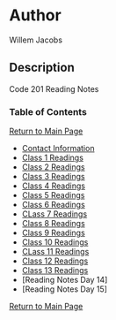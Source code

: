 # Author

Willem Jacobs

## Description

Code 201 Reading Notes

### Table of Contents

[Return to Main Page](../README.md)

- [Contact Information](../contact.md)
- [Class 1 Readings](class-01.md)
- [Class 2 Readings](class-02.md)
- [Class 3 Readings](class-03.md)
- [Class 4 Readings](class-04.md)
- [Class 5 Readings](class-05.md)
- [Class 6 Readings](class-06.md)
- [CLass 7 Readings](class-07.md)
- [Class 8 Readings](class-08.md)
- [Class 9 Readings](class-09.md)
- [Class 10 Readings](class-10.md)
- [CLass 11 Readings](class-11.md)
- [Class 12 Readings](class-12.md)
- [Class 13 Readings](class-13.md)
- [Reading Notes Day 14]
- [Reading Notes Day 15]

[Return to Main Page](../README.md)
